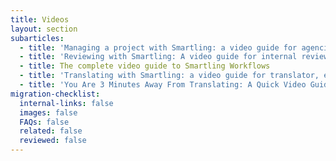 ```yaml
---
title: Videos
layout: section
subarticles:
  - title: 'Managing a project with Smartling: a video guide for agencies'
  - title: 'Reviewing with Smartling: A video guide for internal reviewers'
  - title: The complete video guide to Smartling Workflows
  - title: 'Translating with Smartling: a video guide for translator, editors, and reviewers'
  - title: 'You Are 3 Minutes Away From Translating: A Quick Video Guide To Smartling'
migration-checklist:
  internal-links: false
  images: false
  FAQs: false
  related: false
  reviewed: false
---
```


